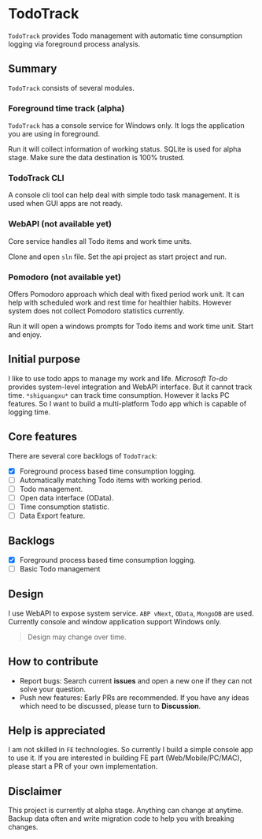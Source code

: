 # TodoTrack
`TodoTrack` provides Todo management with automatic time consumption logging via foreground process analysis.

## Summary
`TodoTrack` consists of several modules. 
### Foreground time track (alpha)
`TodoTrack` has a console service for Windows only. It logs the application you are using in foreground. 

Run it will collect information of working status. SQLite is used for alpha stage. Make sure the data destination is 100% trusted.

### TodoTrack CLI
A console cli tool can help deal with simple todo task management. It is used when GUI apps are not ready.

### WebAPI (not available yet)
Core service handles all Todo items and work time units. 

Clone and open `sln` file. Set the api project as start project and run.

### Pomodoro (not available yet)
Offers Pomodoro approach which deal with fixed period work unit. It can help with scheduled work and rest time for healthier habits. However system does not collect Pomodoro statistics currently.

Run it will open a windows prompts for Todo items and work time unit. Start and enjoy.

## Initial purpose
I like to use todo apps to manage my work and life. *Microsoft To-do* provides system-level integration and WebAPI interface. But it cannot track time. `*shiguangxu*` can track time consumption. However it lacks PC features. So I want to build a multi-platform Todo app which is capable of logging time.

## Core features
There are several core backlogs of `TodoTrack`:
- [x] Foreground process based time consumption logging.
- [ ] Automatically matching Todo items with working period.
- [ ] Todo management.
- [ ] Open data interface (OData).
- [ ] Time consumption statistic.
- [ ] Data Export feature.

## Backlogs
- [x] Foreground process based time consumption logging.
- [ ] Basic Todo management

## Design
I use WebAPI to expose system service. `ABP vNext`, `OData`, `MongoDB` are used. Currently console and window application support Windows only.

> Design may change over time.

## How to contribute
- Report bugs: Search current **issues** and open a new one if they can not solve your question.
- Push new features: Early PRs are recommended. If you have any ideas which need to be discussed, please turn to **Discussion**.

## **Help is appreciated**
I am not skilled in `FE` technologies. So currently I build a simple console app to use it. If you are interested in building FE part (Web/Mobile/PC/MAC), please start a PR of your own implementation. 

## Disclaimer
This project is currently at alpha stage. Anything can change at anytime. Backup data often and write migration code to help you with breaking changes.


